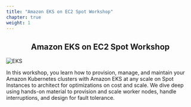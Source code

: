 ```yaml
---
title: "Amazon EKS on EC2 Spot Workshop"
chapter: true
weight: 1
---
```


<div style="text-align: center"><h2>Amazon EKS on EC2 Spot Workshop</h2></div>

![EKS](images/3-service-animated.gif)

In this workshop, you learn how to provision, manage, and maintain your Amazon Kubernetes clusters with Amazon EKS at any scale on Spot Instances to architect for optimizations on cost and scale. We dive deep using hands-on material to provision and scale worker nodes, handle interruptions, and design for fault tolerance.
